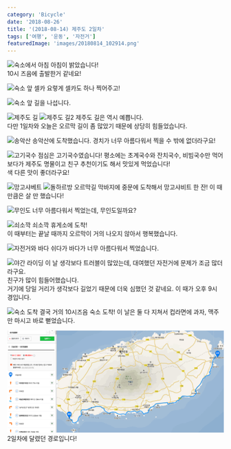 ```yaml
---
category: 'Bicycle'
date: '2018-08-26'
title: '(2018-08-14) 제주도 2일차'
tags: ['여행', '운동', '자전거']
featuredImage: 'images/20180814_102914.png'
---
```


![숙소에서 아침](images/20180814_083852.png)
아침이 밝았습니다!  
10시 즈음에 출발한거 같네요!

![숙소 앞 셀카](images/20180814_101516.png)
요렇게 셀카도 하나 찍어주고!

![숙소 앞](images/20180814_101510.png)
길을 나섭니다.

![제주도 길](images/20180814_102914.png)
![제주도 길2](images/20180814_102922.png)
제주도 길은 역시 예쁩니다.  
다만 1일차와 오늘은 오르막 길이 좀 많았기 때문에 상당히 힘들었습니다.

![송악산](images/20180814_110233.png)
송악산에 도착했습니다. 경치가 너무 아름다워서 찍을 수 밖에 없더라구요!

![고기국수](images/20180814_115910.png)
점심은 고기국수였습니다! 평소에는 초계국수와 잔치국수, 비빔국수만 먹어보다가 제주도 명물이고 친구 추천이기도 해서 맛있게 먹었습니다!  
색 다른 맛이 좋더라구요!

![망고샤베트](images/20180814_134218.png)
![돌하르방](images/20180814_135602.png)
오르막길 막바지에 중문에 도착해서 망고샤비트 한 잔! 이 때만큼은 살 만 했습니다!

![무인도](images/20180814_164848.png)
너무 아름다워서 찍었는데, 무인도일까요?

![쇠소깍](images/20180814_172327.png)
쇠소깍 휴게소에 도착!  
이 때부터는 끝날 때까지 오르막이 거의 나오지 않아서 행복했습니다.

![자전거와 바다](images/20180814_190049.png)
쉬다가 바다가 너무 아름다워서 찍었습니다.

![야간 라이딩](images/20180814_211230.png)
이 날 생각보다 트러블이 많았는데, 대여했던 자전거에 문제가 조금 많더라구요.  
친구가 많이 힘들어했습니다.  
거기에 당일 거리가 생각보다 길었기 때문에 더욱 심했던 것 같네요. 이 때가 오후 9시 경입니다.

![숙소 도착](images/20180814_220220.png)
결국 거의 10시즈음 숙소 도착!
이 날은 둘 다 지쳐서 컵라면에 과자, 맥주만 마시고 바로 뻗었습니다.

![2일차 지도](images/2일차_map.png)
2일차에 달렸던 경로입니다!

